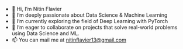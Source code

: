 - 👋 Hi, I’m Nitin Flavier
- 👀 I’m deeply passionate about Data Science & Machine Learning
- 🌱 I’m currently exploring the field of Deep Learning with PyTorch
- 💞️ I’m eager to collaborate on projects that solve real-world problems using Data Science and ML.
- 📫 You can mail me at nitinflavier13@gmail.com

<!---
Nitin-Flavier13/Nitin-Flavier13 is a ✨ special ✨ repository because its `README.md` (this file) appears on your GitHub profile.
You can click the Preview link to take a look at your changes.
--->
